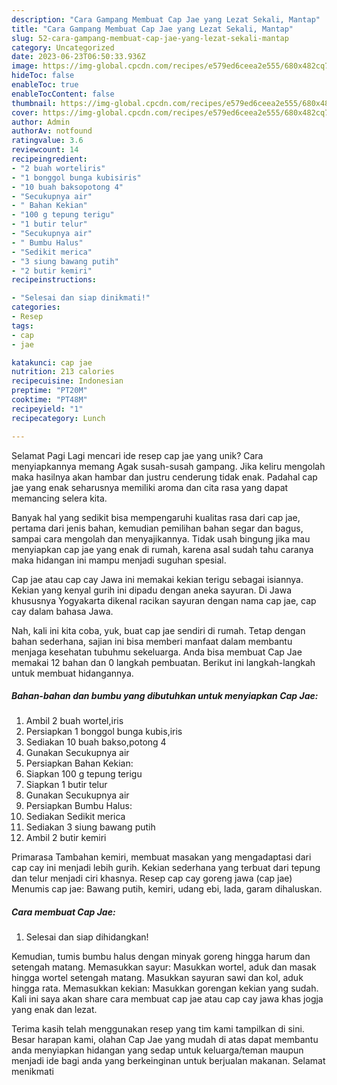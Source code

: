 ```yaml
---
description: "Cara Gampang Membuat Cap Jae yang Lezat Sekali, Mantap"
title: "Cara Gampang Membuat Cap Jae yang Lezat Sekali, Mantap"
slug: 52-cara-gampang-membuat-cap-jae-yang-lezat-sekali-mantap
category: Uncategorized
date: 2023-06-23T06:50:33.936Z
image: https://img-global.cpcdn.com/recipes/e579ed6ceea2e555/680x482cq70/cap-jae-foto-resep-utama.jpg
hideToc: false
enableToc: true
enableTocContent: false
thumbnail: https://img-global.cpcdn.com/recipes/e579ed6ceea2e555/680x482cq70/cap-jae-foto-resep-utama.jpg
cover: https://img-global.cpcdn.com/recipes/e579ed6ceea2e555/680x482cq70/cap-jae-foto-resep-utama.jpg
author: Admin
authorAv: notfound
ratingvalue: 3.6
reviewcount: 14
recipeingredient:
- "2 buah worteliris"
- "1 bonggol bunga kubisiris"
- "10 buah baksopotong 4"
- "Secukupnya air"
- " Bahan Kekian"
- "100 g tepung terigu"
- "1 butir telur"
- "Secukupnya air"
- " Bumbu Halus"
- "Sedikit merica"
- "3 siung bawang putih"
- "2 butir kemiri"
recipeinstructions:

- "Selesai dan siap dinikmati!"
categories:
- Resep
tags:
- cap
- jae

katakunci: cap jae 
nutrition: 213 calories
recipecuisine: Indonesian
preptime: "PT20M"
cooktime: "PT48M"
recipeyield: "1"
recipecategory: Lunch

---
```



Selamat Pagi Lagi mencari ide resep cap jae yang unik? Cara menyiapkannya memang Agak susah-susah gampang. Jika keliru mengolah maka hasilnya akan hambar dan justru cenderung tidak enak. Padahal cap jae yang enak seharusnya memiliki aroma dan cita rasa yang dapat memancing selera kita.


Banyak hal yang sedikit bisa mempengaruhi kualitas rasa dari cap jae, pertama dari jenis bahan, kemudian pemilihan bahan segar dan bagus, sampai cara mengolah dan menyajikannya. Tidak usah bingung jika mau menyiapkan cap jae yang enak di rumah, karena asal sudah tahu caranya maka hidangan ini mampu menjadi suguhan spesial.

Cap jae atau cap cay Jawa ini memakai kekian terigu sebagai isiannya. Kekian yang kenyal gurih ini dipadu dengan aneka sayuran. Di Jawa khususnya Yogyakarta dikenal racikan sayuran dengan nama cap jae, cap cay dalam bahasa Jawa.


Nah, kali ini kita coba, yuk, buat cap jae sendiri di rumah. Tetap dengan bahan sederhana, sajian ini bisa memberi manfaat dalam membantu menjaga kesehatan tubuhmu sekeluarga. Anda bisa membuat Cap Jae memakai 12 bahan dan 0 langkah pembuatan. Berikut ini langkah-langkah untuk membuat hidangannya.

<!--inarticleads1-->

##### Bahan-bahan dan bumbu yang dibutuhkan untuk menyiapkan Cap Jae:

1. Ambil 2 buah wortel,iris
1. Persiapkan 1 bonggol bunga kubis,iris
1. Sediakan 10 buah bakso,potong 4
1. Gunakan Secukupnya air
1. Persiapkan  Bahan Kekian:
1. Siapkan 100 g tepung terigu
1. Siapkan 1 butir telur
1. Gunakan Secukupnya air
1. Persiapkan  Bumbu Halus:
1. Sediakan Sedikit merica
1. Sediakan 3 siung bawang putih
1. Ambil 2 butir kemiri


Primarasa Tambahan kemiri, membuat masakan yang mengadaptasi dari cap cay ini menjadi lebih gurih. Kekian sederhana yang terbuat dari tepung dan telur menjadi ciri khasnya. Resep cap cay goreng jawa (cap jae) Menumis cap jae: Bawang putih, kemiri, udang ebi, lada, garam dihaluskan. 

<!--inarticleads2-->

##### Cara membuat Cap Jae:


1. Selesai dan siap dihidangkan!

Kemudian, tumis bumbu halus dengan minyak goreng hingga harum dan setengah matang. Memasukkan sayur: Masukkan wortel, aduk dan masak hingga wortel setengah matang. Masukkan sayuran sawi dan kol, aduk hingga rata. Memasukkan kekian: Masukkan gorengan kekian yang sudah. Kali ini saya akan share cara membuat cap jae atau cap cay jawa khas jogja yang enak dan lezat. 

Terima kasih telah menggunakan resep yang tim kami tampilkan di sini. Besar harapan kami, olahan Cap Jae yang mudah di atas dapat membantu anda menyiapkan hidangan yang sedap untuk keluarga/teman maupun menjadi ide bagi anda yang berkeinginan untuk berjualan makanan. Selamat menikmati
